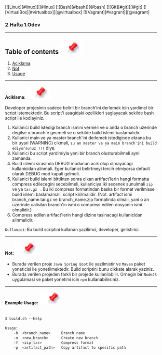 [![Linux][#linux]][@linux] [![Bash][#bash]][@bash] [![Git][#git]][@git] [![VirtualBox][#virtualbox]][@virtualbox] [![Vagrant][#vagrant]][@vagrant]



### 2.Hafta 1.Odev
---

## Table of contents[![](./docs/img/pin.svg)](#table-of-contents)

1. [Aciklama](#aciklama)
2. [Not](#not)
3. [Usage](#usage)

---

#### Aciklama: [![](./docs/img/pin.svg)](#aciklama)

Developer projesinin sadece belirli bir branch'ini derlemek icin yardimci bir script istemektedir. Bu script'i asagidaki ozellikleri saglayacak sekilde bash script ile kodlayiniz. 

1. Kullanici build istedigi branch ismini vermeli ve o anda o branch uzerinde degilse o branch'e gecmeli ve o sekilde build islemi baslamalidir.
2. Kullanici main ve ya master branch'ini derlemek istediginde ekrana bu bir uyari (WARNING) cikmali, `su an master ve ya main branch'ini build ediyorsunuz !!!` diye.
3. Kullanici bu script yardimiyla yeni bir branch olusturabilmeli ayni zamanda.
3. Build islemi sirasinda DEBUG modunun acik olup olmayacagi kullanicidan alinmali. Eger kullanici belirtmeyi tercih etmiyorsa default olarak DEBUG mod kapali gelmeli.
4. Kullanici build islemi bittikten sonra cikan artifact'lerin hangi formatta compress edilecegini secebilmeli, kullaniciya iki secenek sunulmali `zip` ve ya `tar.gz ` . Bu iki compress formatindan baska bir format verilmisse build islemi baslamamali, script kirilmalidir. (Not: artifact ismi branch_name.tar.gz ve branch_name.zip formatinda olmali, yani o an uzerinde calisilan branch'in ismi o compress edilen dosyanin ismi olmalidir.)
5. Compress edilen artifact'lerin hangi dizine tasinacagi kullanicidan alinmalidir.




`Kullanici`: Bu build scriptini kullanan yazilimci, developer, gelistirici.

---

#### Not: [![](./docs/img/pin.svg)](#not)

- Burada verilen proje `Java Spring Boot` ile yazilmistir ve `Maven` paket yoneticisi ile yonetilmektedir. Build scriptini bunu dikkate alarak yaziniz.
- Burada verilen projeden farkli bir projede kullanilabilir. Ornegin bir `NodeJS` uygulamasi ve paket yonetimi icin `npm` kullanabilirsiniz. 

---


#### Example Usage: [![](./docs/img/pin.svg)](#usage)

```shell

$ build.sh --help

Usage:
    -b  <branch_name>     Branch name
    -n  <new_branch>      Create new branch
    -f  <zip|tar>         Compress format
    -p  <artifact_path>   Copy artifact to spesific path



```


